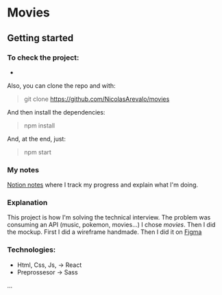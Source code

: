 # Movies
## Getting started
### To check the project:

-

Also, you can clone the repo and with:

>git clone https://github.com/NicolasArevalo/movies 

And then install the dependencies:

>npm install

And, at the end, just:

>npm start

### My notes

[Notion notes](https://nicolasarevalo.notion.site/Technical-interview-IndiGo-4907174803914799878bbf167e55a79b) where I track my progress and explain what I'm doing.

### Explanation

This project is how I'm solving the technical interview. The problem was consuming an API (music, pokemon, movies...) I chose _movies_. 
Then I did the mockup. First I did a wireframe handmade. Then I did it on [Figma](https://www.figma.com/file/sf4ubNZJqskHrNdgL6QaiF/IndiGO-movies)

### Technologies:

* Html, Css, Js, -> React
* Preprossesor -> Sass

...
